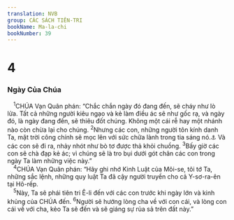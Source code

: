 ```yaml
---
translation: NVB
group: CÁC SÁCH TIÊN-TRI
bookName: Ma-la-chi 
bookNumber: 39
---
```


<div class="title"><h1>4</h1><h3>Ngày Của Chúa </h3></div>
<span class="verse ma_4_1"> <sup>1</sup>CHÚA Vạn Quân phán: “Chắc chắn ngày đó đang đến, sẽ cháy như lò lửa. Tất cả những người kiêu ngạo và kẻ làm điều ác sẽ như gốc rạ, và ngày đó, là ngày đang đến, sẽ thiêu đốt chúng. Không một cái rễ hay một nhánh nào còn chừa lại cho chúng. </span>
<span class="verse ma_4_2"><sup>2</sup>Nhưng các con, những người tôn kính danh Ta, mặt trời công chính sẽ mọc lên với sức chữa lành trong tia sáng nó.<a data-toggle="tooltip" data-placement="bottom" title="Nt: trong cánh nó">⚓</a> Và các con sẽ đi ra, nhảy nhót như bò tơ được thả khỏi chuồng. </span>
<span class="verse ma_4_3"><sup>3</sup>Bấy giờ các con sẽ chà đạp kẻ ác; vì chúng sẽ là tro bụi dưới gót chân các con trong ngày Ta làm những việc này.” <br/></span>
<span class="verse ma_4_4"> <sup>4</sup>CHÚA Vạn Quân phán: “Hãy ghi nhớ Kinh Luật của Môi-se, tôi tớ Ta, những sắc lệnh, những quy luật Ta đã cậy người truyền cho cả Y-sơ-ra-ên tại Hô-rếp. <br/></span>
<span class="verse ma_4_5"> <sup>5</sup>Này, Ta sẽ phái tiên tri Ê-li đến với các con trước khi ngày lớn và kinh khủng của CHÚA đến. </span>
<span class="verse ma_4_6"><sup>6</sup>Người sẽ hướng lòng cha về với con cái, và lòng con cái về với cha, kẻo Ta sẽ đến và sẽ giáng sự rủa sả trên đất này.” <br/></span>
